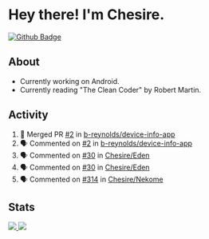 # Hey there! I'm Chesire.

[![Github Badge](https://img.shields.io/badge/-Github-000?style=flat-square&logo=Github&logoColor=white&link=https://github.com/chesire)](https://github.com/chesire)

## About
<!-- Uses https://github.com/Chesire/natemoo-re -->
* Currently working on Android.
* Currently reading "The Clean Coder" by Robert Martin.
<!--
* Currently listening to: 
<a href="https://natemoo-re-iirbxe7wf.vercel.app/now-playing?open">
    <img src="https://natemoo-re-iirbxe7wf.vercel.app/now-playing" width="256" height="64" alt="Now Playing">
</a>  
-->

## Activity
<!-- Uses https://github.com/jamesgeorge007/github-activity-readme -->
<!--START_SECTION:activity-->
1. 🎉 Merged PR [#2](https://github.com/b-reynolds/device-info-app/pull/2) in [b-reynolds/device-info-app](https://github.com/b-reynolds/device-info-app)
2. 🗣 Commented on [#2](https://github.com/b-reynolds/device-info-app/issues/2) in [b-reynolds/device-info-app](https://github.com/b-reynolds/device-info-app)
3. 🗣 Commented on [#30](https://github.com/Chesire/Eden/issues/30) in [Chesire/Eden](https://github.com/Chesire/Eden)
4. 🗣 Commented on [#30](https://github.com/Chesire/Eden/issues/30) in [Chesire/Eden](https://github.com/Chesire/Eden)
5. 🗣 Commented on [#314](https://github.com/Chesire/Nekome/issues/314) in [Chesire/Nekome](https://github.com/Chesire/Nekome)
<!--END_SECTION:activity-->

## Stats
<a href="https://github-readme-stats.vercel.app/api/top-langs/?username=chesire&theme=tokyonight">
    <img src="https://github-readme-stats.vercel.app/api/top-langs/?username=chesire&layout=compact&theme=tokyonight" >
</a>
<a href="https://github-readme-stats.vercel.app/api?username=chesire&show_icons=true&theme=tokyonight">
    <img src="https://github-readme-stats.vercel.app/api?username=chesire&show_icons=true&theme=tokyonight" >
</a>  
